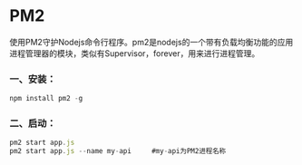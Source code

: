 # PM2
使用PM2守护Nodejs命令行程序。pm2是nodejs的一个带有负载均衡功能的应用进程管理器的模块，类似有Supervisor，forever，用来进行进程管理。

### 一、安装：
```js
npm install pm2 -g
```
### 二、启动：
```js
pm2 start app.js
pm2 start app.js --name my-api     #my-api为PM2进程名称
```
